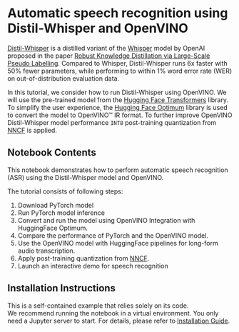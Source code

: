 # Automatic speech recognition using Distil-Whisper and OpenVINO

[Distil-Whisper](https://huggingface.co/distil-whisper/distil-large-v2) is a distilled variant of the [Whisper](https://huggingface.co/openai/whisper-large-v2) model by OpenAI proposed in the paper [Robust Knowledge Distillation via Large-Scale Pseudo Labelling](https://arxiv.org/abs/2311.00430). Compared to Whisper, Distil-Whisper runs 6x faster with 50% fewer parameters, while performing to within 1% word error rate (WER) on out-of-distribution evaluation data.

In this tutorial, we consider how to run Distil-Whisper using OpenVINO. We will use the pre-trained model from the [Hugging Face Transformers](https://huggingface.co/docs/transformers/index) library. To simplify the user experience, the [Hugging Face Optimum](https://huggingface.co/docs/optimum) library is used to convert the model to OpenVINO™ IR format. To further improve OpenVINO Distil-Whisper model performance `INT8` post-training quantization from [NNCF](https://github.com/openvinotoolkit/nncf/) is applied.

## Notebook Contents

This notebook demonstrates how to perform automatic speech recognition (ASR) using the Distil-Whisper model and OpenVINO.

The tutorial consists of following steps:
1. Download PyTorch model
2. Run PyTorch model inference
3. Convert and run the model using OpenVINO Integration with HuggingFace Optimum.
4. Compare the performance of PyTorch and the OpenVINO model.
5. Use the OpenVINO model with HuggingFace pipelines for long-form audio transcription.
6. Apply post-training quantization from [NNCF](https://github.com/openvinotoolkit/nncf/).
7. Launch an interactive demo for speech recognition


## Installation Instructions

This is a self-contained example that relies solely on its code.</br>
We recommend running the notebook in a virtual environment. You only need a Jupyter server to start.
For details, please refer to [Installation Guide](../../README.md).